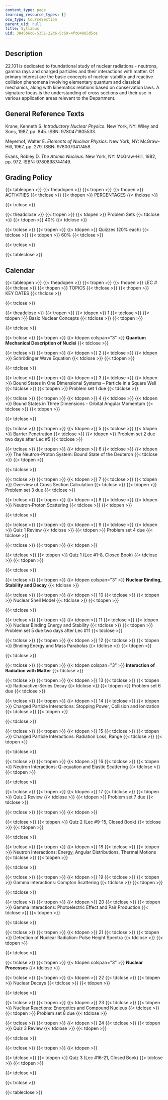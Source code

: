 ```yaml
---
content_type: page
learning_resource_types: []
ocw_type: CourseSection
parent_uid: null
title: Syllabus
uid: 3845b6c6-5351-22d6-5c59-4fc04085d5ce
---
```


Description
-----------

22.101 is dedicated to foundational study of nuclear radiations - neutrons, gamma rays and charged particles and their interactions with matter. Of primary interest are the basic concepts of nuclear stability and reactive collision phenomena involving elementary quantum and classical mechanics, along with kinematics relations based on conservation laws. A signature focus is the understanding of cross sections and their use in various application areas relevant to the Department.

General Reference Texts
-----------------------

Krane, Kenneth S. _Introductory Nuclear Physics_. New York, NY: Wiley and Sons, 1987, pp. 845. ISBN: 9780471805533.

Meyerhof, Walter E. _Elements of Nuclear Physics_. New York, NY: McGraw-Hill, 1967, pp. 279. ISBN: 9780070417458.

Evans, Robley D. _The Atomic Nucleus_. New York, NY: McGraw-Hill, 1982, pp. 972. ISBN: 9780898744149.

Grading Policy
--------------

{{< tableopen >}}
{{< theadopen >}}
{{< tropen >}}
{{< thopen >}}
ACTIVITIES
{{< thclose >}}
{{< thopen >}}
PERCENTAGES
{{< thclose >}}

{{< trclose >}}

{{< theadclose >}}
{{< tropen >}}
{{< tdopen >}}
Problem Sets
{{< tdclose >}}
{{< tdopen >}}
40%
{{< tdclose >}}

{{< trclose >}}
{{< tropen >}}
{{< tdopen >}}
Quizzes (20% each)
{{< tdclose >}}
{{< tdopen >}}
60%
{{< tdclose >}}

{{< trclose >}}

{{< tableclose >}}

  

Calendar
--------

{{< tableopen >}}
{{< theadopen >}}
{{< tropen >}}
{{< thopen >}}
LEC #
{{< thclose >}}
{{< thopen >}}
TOPICS
{{< thclose >}}
{{< thopen >}}
KEY DATES
{{< thclose >}}

{{< trclose >}}

{{< theadclose >}}
{{< tropen >}}
{{< tdopen >}}
1
{{< tdclose >}}
{{< tdopen >}}
Basic Nuclear Concepts
{{< tdclose >}}
{{< tdopen >}}

{{< tdclose >}}

{{< trclose >}}
{{< tropen >}}
{{< tdopen colspan="3" >}}
**Quantum Mechanical Description of Nuclei**
{{< tdclose >}}

{{< trclose >}}
{{< tropen >}}
{{< tdopen >}}
2
{{< tdclose >}}
{{< tdopen >}}
Schrödinger Wave Equation
{{< tdclose >}}
{{< tdopen >}}

{{< tdclose >}}

{{< trclose >}}
{{< tropen >}}
{{< tdopen >}}
3
{{< tdclose >}}
{{< tdopen >}}
Bound States in One Dimensional Systems – Particle in a Square Well
{{< tdclose >}}
{{< tdopen >}}
Problem set 1 due
{{< tdclose >}}

{{< trclose >}}
{{< tropen >}}
{{< tdopen >}}
4
{{< tdclose >}}
{{< tdopen >}}
Bound States in Three Dimensions - Orbital Angular Momentum
{{< tdclose >}}
{{< tdopen >}}

{{< tdclose >}}

{{< trclose >}}
{{< tropen >}}
{{< tdopen >}}
5
{{< tdclose >}}
{{< tdopen >}}
Barrier Penetration
{{< tdclose >}}
{{< tdopen >}}
Problem set 2 due two days after Lec #5
{{< tdclose >}}

{{< trclose >}}
{{< tropen >}}
{{< tdopen >}}
6
{{< tdclose >}}
{{< tdopen >}}
The Neutron-Proton System: Bound State of the Deuteron
{{< tdclose >}}
{{< tdopen >}}

{{< tdclose >}}

{{< trclose >}}
{{< tropen >}}
{{< tdopen >}}
7
{{< tdclose >}}
{{< tdopen >}}
Overview of Cross Section Calculation
{{< tdclose >}}
{{< tdopen >}}
Problem set 3 due
{{< tdclose >}}

{{< trclose >}}
{{< tropen >}}
{{< tdopen >}}
8
{{< tdclose >}}
{{< tdopen >}}
Neutron-Proton Scattering
{{< tdclose >}}
{{< tdopen >}}

{{< tdclose >}}

{{< trclose >}}
{{< tropen >}}
{{< tdopen >}}
9
{{< tdclose >}}
{{< tdopen >}}
Quiz 1 Review
{{< tdclose >}}
{{< tdopen >}}
Problem set 4 due
{{< tdclose >}}

{{< trclose >}}
{{< tropen >}}
{{< tdopen >}}

{{< tdclose >}}
{{< tdopen >}}
Quiz 1 (Lec #1-8, Closed Book)
{{< tdclose >}}
{{< tdopen >}}

{{< tdclose >}}

{{< trclose >}}
{{< tropen >}}
{{< tdopen colspan="3" >}}
**Nuclear Binding, Stability and Decay**
{{< tdclose >}}

{{< trclose >}}
{{< tropen >}}
{{< tdopen >}}
10
{{< tdclose >}}
{{< tdopen >}}
Nuclear Shell Model
{{< tdclose >}}
{{< tdopen >}}

{{< tdclose >}}

{{< trclose >}}
{{< tropen >}}
{{< tdopen >}}
11
{{< tdclose >}}
{{< tdopen >}}
Nuclear Binding Energy and Stability
{{< tdclose >}}
{{< tdopen >}}
Problem set 5 due two days after Lec #11
{{< tdclose >}}

{{< trclose >}}
{{< tropen >}}
{{< tdopen >}}
12
{{< tdclose >}}
{{< tdopen >}}
Binding Energy and Mass Parabolas
{{< tdclose >}}
{{< tdopen >}}

{{< tdclose >}}

{{< trclose >}}
{{< tropen >}}
{{< tdopen colspan="3" >}}
**Interaction of Radiation with Matter**
{{< tdclose >}}

{{< trclose >}}
{{< tropen >}}
{{< tdopen >}}
13
{{< tdclose >}}
{{< tdopen >}}
Radioactive-Series Decay
{{< tdclose >}}
{{< tdopen >}}
Problem set 6 due
{{< tdclose >}}

{{< trclose >}}
{{< tropen >}}
{{< tdopen >}}
14
{{< tdclose >}}
{{< tdopen >}}
Charged Particle Interactions: Stopping Power, Collision and Ionization
{{< tdclose >}}
{{< tdopen >}}

{{< tdclose >}}

{{< trclose >}}
{{< tropen >}}
{{< tdopen >}}
15
{{< tdclose >}}
{{< tdopen >}}
Charged Particle Interactions: Radiation Loss, Range
{{< tdclose >}}
{{< tdopen >}}

{{< tdclose >}}

{{< trclose >}}
{{< tropen >}}
{{< tdopen >}}
16
{{< tdclose >}}
{{< tdopen >}}
Neutron Interactions: Q-equation and Elastic Scattering
{{< tdclose >}}
{{< tdopen >}}

{{< tdclose >}}

{{< trclose >}}
{{< tropen >}}
{{< tdopen >}}
17
{{< tdclose >}}
{{< tdopen >}}
Quiz 2 Review
{{< tdclose >}}
{{< tdopen >}}
Problem set 7 due
{{< tdclose >}}

{{< trclose >}}
{{< tropen >}}
{{< tdopen >}}

{{< tdclose >}}
{{< tdopen >}}
Quiz 2 (Lec #9-15, Closed Book)
{{< tdclose >}}
{{< tdopen >}}

{{< tdclose >}}

{{< trclose >}}
{{< tropen >}}
{{< tdopen >}}
18
{{< tdclose >}}
{{< tdopen >}}
Neutron Interactions: Energy, Angular Distributions, Thermal Motions
{{< tdclose >}}
{{< tdopen >}}

{{< tdclose >}}

{{< trclose >}}
{{< tropen >}}
{{< tdopen >}}
19
{{< tdclose >}}
{{< tdopen >}}
Gamma Interactions: Compton Scattering
{{< tdclose >}}
{{< tdopen >}}

{{< tdclose >}}

{{< trclose >}}
{{< tropen >}}
{{< tdopen >}}
20
{{< tdclose >}}
{{< tdopen >}}
Gamma Interactions: Photoelectric Effect and Pair Production
{{< tdclose >}}
{{< tdopen >}}

{{< tdclose >}}

{{< trclose >}}
{{< tropen >}}
{{< tdopen >}}
21
{{< tdclose >}}
{{< tdopen >}}
Detection of Nuclear Radiation: Pulse Height Spectra
{{< tdclose >}}
{{< tdopen >}}

{{< tdclose >}}

{{< trclose >}}
{{< tropen >}}
{{< tdopen colspan="3" >}}
**Nuclear Processes**
{{< tdclose >}}

{{< trclose >}}
{{< tropen >}}
{{< tdopen >}}
22
{{< tdclose >}}
{{< tdopen >}}
Nuclear Decays
{{< tdclose >}}
{{< tdopen >}}

{{< tdclose >}}

{{< trclose >}}
{{< tropen >}}
{{< tdopen >}}
23
{{< tdclose >}}
{{< tdopen >}}
Nuclear Reactions: Energetics and Compound Nucleus
{{< tdclose >}}
{{< tdopen >}}
Problem set 8 due
{{< tdclose >}}

{{< trclose >}}
{{< tropen >}}
{{< tdopen >}}
24
{{< tdclose >}}
{{< tdopen >}}
Quiz 3 Review
{{< tdclose >}}
{{< tdopen >}}

{{< tdclose >}}

{{< trclose >}}
{{< tropen >}}
{{< tdopen >}}

{{< tdclose >}}
{{< tdopen >}}
Quiz 3 (Lec #16-21, Closed Book)
{{< tdclose >}}
{{< tdopen >}}

{{< tdclose >}}

{{< trclose >}}

{{< tableclose >}}